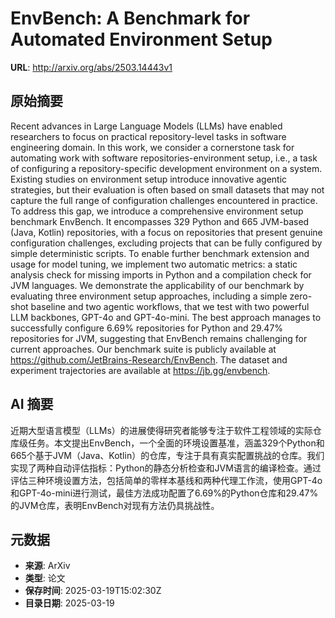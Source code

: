 # EnvBench: A Benchmark for Automated Environment Setup

**URL**: http://arxiv.org/abs/2503.14443v1

## 原始摘要

Recent advances in Large Language Models (LLMs) have enabled researchers to
focus on practical repository-level tasks in software engineering domain. In
this work, we consider a cornerstone task for automating work with software
repositories-environment setup, i.e., a task of configuring a
repository-specific development environment on a system. Existing studies on
environment setup introduce innovative agentic strategies, but their evaluation
is often based on small datasets that may not capture the full range of
configuration challenges encountered in practice. To address this gap, we
introduce a comprehensive environment setup benchmark EnvBench. It encompasses
329 Python and 665 JVM-based (Java, Kotlin) repositories, with a focus on
repositories that present genuine configuration challenges, excluding projects
that can be fully configured by simple deterministic scripts. To enable further
benchmark extension and usage for model tuning, we implement two automatic
metrics: a static analysis check for missing imports in Python and a
compilation check for JVM languages. We demonstrate the applicability of our
benchmark by evaluating three environment setup approaches, including a simple
zero-shot baseline and two agentic workflows, that we test with two powerful
LLM backbones, GPT-4o and GPT-4o-mini. The best approach manages to
successfully configure 6.69% repositories for Python and 29.47% repositories
for JVM, suggesting that EnvBench remains challenging for current approaches.
Our benchmark suite is publicly available at
https://github.com/JetBrains-Research/EnvBench. The dataset and experiment
trajectories are available at https://jb.gg/envbench.


## AI 摘要

近期大型语言模型（LLMs）的进展使得研究者能够专注于软件工程领域的实际仓库级任务。本文提出EnvBench，一个全面的环境设置基准，涵盖329个Python和665个基于JVM（Java、Kotlin）的仓库，专注于具有真实配置挑战的仓库。我们实现了两种自动评估指标：Python的静态分析检查和JVM语言的编译检查。通过评估三种环境设置方法，包括简单的零样本基线和两种代理工作流，使用GPT-4o和GPT-4o-mini进行测试，最佳方法成功配置了6.69%的Python仓库和29.47%的JVM仓库，表明EnvBench对现有方法仍具挑战性。

## 元数据

- **来源**: ArXiv
- **类型**: 论文
- **保存时间**: 2025-03-19T15:02:30Z
- **目录日期**: 2025-03-19
